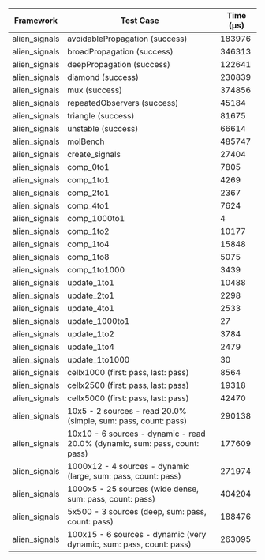 | Framework | Test Case | Time (μs) |
| --- | --- | --- |
| alien_signals | avoidablePropagation (success) | 183976 |
| alien_signals | broadPropagation (success) | 346313 |
| alien_signals | deepPropagation (success) | 122641 |
| alien_signals | diamond (success) | 230839 |
| alien_signals | mux (success) | 374856 |
| alien_signals | repeatedObservers (success) | 45184 |
| alien_signals | triangle (success) | 81675 |
| alien_signals | unstable (success) | 66614 |
| alien_signals | molBench | 485747 |
| alien_signals | create_signals | 27404 |
| alien_signals | comp_0to1 | 7805 |
| alien_signals | comp_1to1 | 4269 |
| alien_signals | comp_2to1 | 2367 |
| alien_signals | comp_4to1 | 7624 |
| alien_signals | comp_1000to1 | 4 |
| alien_signals | comp_1to2 | 10177 |
| alien_signals | comp_1to4 | 15848 |
| alien_signals | comp_1to8 | 5075 |
| alien_signals | comp_1to1000 | 3439 |
| alien_signals | update_1to1 | 10488 |
| alien_signals | update_2to1 | 2298 |
| alien_signals | update_4to1 | 2533 |
| alien_signals | update_1000to1 | 27 |
| alien_signals | update_1to2 | 3784 |
| alien_signals | update_1to4 | 2479 |
| alien_signals | update_1to1000 | 30 |
| alien_signals | cellx1000 (first: pass, last: pass) | 8564 |
| alien_signals | cellx2500 (first: pass, last: pass) | 19318 |
| alien_signals | cellx5000 (first: pass, last: pass) | 42470 |
| alien_signals | 10x5 - 2 sources - read 20.0% (simple, sum: pass, count: pass) | 290138 |
| alien_signals | 10x10 - 6 sources - dynamic - read 20.0% (dynamic, sum: pass, count: pass) | 177609 |
| alien_signals | 1000x12 - 4 sources - dynamic (large, sum: pass, count: pass) | 271974 |
| alien_signals | 1000x5 - 25 sources (wide dense, sum: pass, count: pass) | 404204 |
| alien_signals | 5x500 - 3 sources (deep, sum: pass, count: pass) | 188476 |
| alien_signals | 100x15 - 6 sources - dynamic (very dynamic, sum: pass, count: pass) | 263095 |
